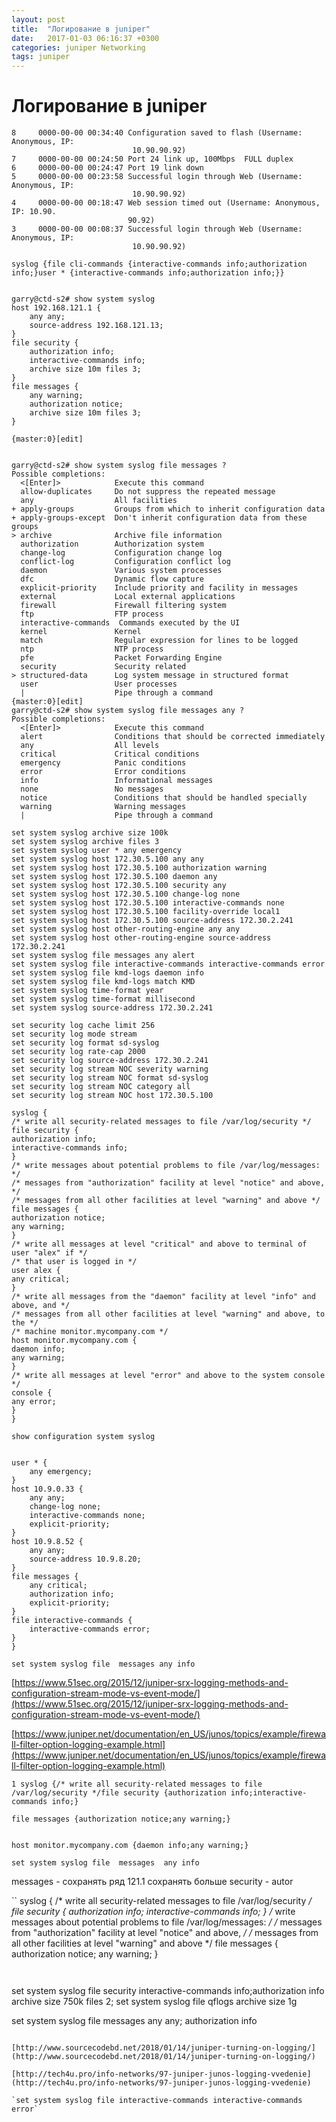 ```yaml
---
layout: post
title:  "Логирование в juniper"
date:   2017-01-03 06:16:37 +0300
categories: juniper Networking
tags: juniper
---
```


# Логирование в juniper
```
8     0000-00-00 00:34:40 Configuration saved to flash (Username: Anonymous, IP:
                           10.90.90.92)                                        
7     0000-00-00 00:24:50 Port 24 link up, 100Mbps  FULL duplex                
6     0000-00-00 00:24:47 Port 19 link down                                    
5     0000-00-00 00:23:58 Successful login through Web (Username: Anonymous, IP:
                           10.90.90.92)                                        
4     0000-00-00 00:18:47 Web session timed out (Username: Anonymous, IP: 10.90.
                          90.92)                                               
3     0000-00-00 00:08:37 Successful login through Web (Username: Anonymous, IP:
                           10.90.90.92)        
```

```
syslog {file cli-commands {interactive-commands info;authorization info;}user * {interactive-commands info;authorization info;}}


garry@ctd-s2# show system syslog   
host 192.168.121.1 {
    any any;
    source-address 192.168.121.13;
}
file security {
    authorization info;
    interactive-commands info;
    archive size 10m files 3;
}
file messages {
    any warning;
    authorization notice;
    archive size 10m files 3;
}

{master:0}[edit]


garry@ctd-s2# show system syslog file messages ?                
Possible completions:
  <[Enter]>            Execute this command
  allow-duplicates     Do not suppress the repeated message
  any                  All facilities
+ apply-groups         Groups from which to inherit configuration data
+ apply-groups-except  Don't inherit configuration data from these groups
> archive              Archive file information
  authorization        Authorization system
  change-log           Configuration change log
  conflict-log         Configuration conflict log
  daemon               Various system processes
  dfc                  Dynamic flow capture
  explicit-priority    Include priority and facility in messages
  external             Local external applications
  firewall             Firewall filtering system
  ftp                  FTP process
  interactive-commands  Commands executed by the UI
  kernel               Kernel
  match                Regular expression for lines to be logged
  ntp                  NTP process
  pfe                  Packet Forwarding Engine
  security             Security related
> structured-data      Log system message in structured format
  user                 User processes
  |                    Pipe through a command
{master:0}[edit]
garry@ctd-s2# show system syslog file messages any ?
Possible completions:
  <[Enter]>            Execute this command
  alert                Conditions that should be corrected immediately
  any                  All levels
  critical             Critical conditions
  emergency            Panic conditions
  error                Error conditions
  info                 Informational messages
  none                 No messages
  notice               Conditions that should be handled specially
  warning              Warning messages
  |                    Pipe through a command
```


```
set system syslog archive size 100k
set system syslog archive files 3
set system syslog user * any emergency
set system syslog host 172.30.5.100 any any
set system syslog host 172.30.5.100 authorization warning
set system syslog host 172.30.5.100 daemon any
set system syslog host 172.30.5.100 security any
set system syslog host 172.30.5.100 change-log none
set system syslog host 172.30.5.100 interactive-commands none
set system syslog host 172.30.5.100 facility-override local1
set system syslog host 172.30.5.100 source-address 172.30.2.241
set system syslog host other-routing-engine any any
set system syslog host other-routing-engine source-address 172.30.2.241
set system syslog file messages any alert
set system syslog file interactive-commands interactive-commands error
set system syslog file kmd-logs daemon info
set system syslog file kmd-logs match KMD
set system syslog time-format year
set system syslog time-format millisecond
set system syslog source-address 172.30.2.241
```


```
set security log cache limit 256
set security log mode stream
set security log format sd-syslog
set security log rate-cap 2000
set security log source-address 172.30.2.241
set security log stream NOC severity warning
set security log stream NOC format sd-syslog
set security log stream NOC category all
set security log stream NOC host 172.30.5.100
```

```
syslog {
/* write all security-related messages to file /var/log/security */
file security {
authorization info;
interactive-commands info;
}
/* write messages about potential problems to file /var/log/messages: */
/* messages from "authorization" facility at level "notice" and above, */
/* messages from all other facilities at level "warning" and above */
file messages {
authorization notice;
any warning;
}
/* write all messages at level "critical" and above to terminal of user "alex" if */
/* that user is logged in */
user alex {
any critical;
}
/* write all messages from the "daemon" facility at level "info" and above, and */
/* messages from all other facilities at level "warning" and above, to the */
/* machine monitor.mycompany.com */
host monitor.mycompany.com {
daemon info;
any warning;
}
/* write all messages at level "error" and above to the system console */
console {
any error;
}
}
```


```
show configuration system syslog


user * {
    any emergency;
}
host 10.9.0.33 {
    any any;
    change-log none;
    interactive-commands none;
    explicit-priority;
}
host 10.9.8.52 {
    any any;
    source-address 10.9.8.20;
}
file messages {
    any critical;
    authorization info;
    explicit-priority;
}
file interactive-commands {
    interactive-commands error;
}
}

set system syslog file  messages any info
```

[https://www.51sec.org/2015/12/juniper-srx-logging-methods-and-configuration-stream-mode-vs-event-mode/](https://www.51sec.org/2015/12/juniper-srx-logging-methods-and-configuration-stream-mode-vs-event-mode/)

[https://www.juniper.net/documentation/en_US/junos/topics/example/firewall-filter-option-logging-example.html](https://www.juniper.net/documentation/en_US/junos/topics/example/firewall-filter-option-logging-example.html)


```
1 syslog {/* write all security-related messages to file /var/log/security */file security {authorization info;interactive-commands info;}

file messages {authorization notice;any warning;}


host monitor.mycompany.com {daemon info;any warning;}

set system syslog file  messages  any info
```


messages - сохранять ряд
121.1 сохранять больше
security - autor

``
syslog {
/* write all security-related messages to file /var/log/security */
file security {
authorization info;
interactive-commands info;
}
/* write messages about potential problems to file /var/log/messages: */
/* messages from "authorization" facility at level "notice" and above, */
/* messages from all other facilities at level "warning" and above */
file messages {
authorization notice;
any warning;
}
```


```
set system syslog file security interactive-commands info;authorization info
archive size 750k files 2;
set system syslog file qflogs archive size 1g

set system syslog file messages any any; authorization info
```

[http://www.sourcecodebd.net/2018/01/14/juniper-turning-on-logging/](http://www.sourcecodebd.net/2018/01/14/juniper-turning-on-logging/)

[http://tech4u.pro/info-networks/97-juniper-junos-logging-vvedenie](http://tech4u.pro/info-networks/97-juniper-junos-logging-vvedenie)

`set system syslog file interactive-commands interactive-commands error`
